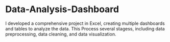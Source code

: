 # Data-Analysis-Dashboard
I developed a comprehensive project in Excel, creating multiple dashboards and tables to analyze the data. This Process several stagess, including data preprocessing, data cleaning, and data visualization.
